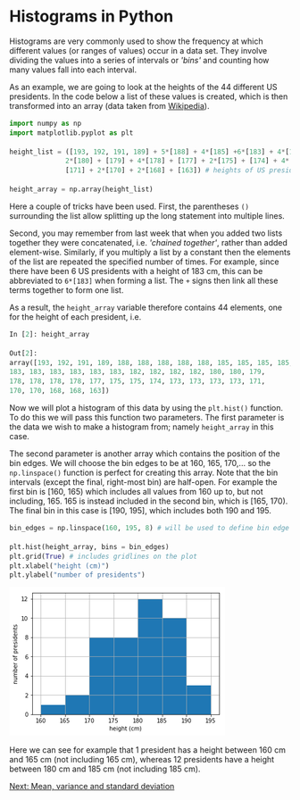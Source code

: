 # Histograms in Python

Histograms are very commonly used to show the frequency at which different values (or ranges of values) occur in a data set.  They involve dividing the values into a series of intervals or *'bins'* and counting how many values fall into each interval.

As an example, we are going to look at the heights of the 44 different US presidents. In the code below a list of these values is created, which is then transformed into an array (data taken from [Wikipedia](https://en.wikipedia.org/wiki/Heights_of_presidents_and_presidential_candidates_of_the_United_States)).

``` python
import numpy as np
import matplotlib.pyplot as plt

height_list = ([193, 192, 191, 189] + 5*[188] + 4*[185] +6*[183] + 4*[182] +
              2*[180] + [179] + 4*[178] + [177] + 2*[175] + [174] + 4*[173] +
              [171] + 2*[170] + 2*[168] + [163]) # heights of US presidents in cm

height_array = np.array(height_list)
```
Here a couple of tricks have been used. First, the parentheses `()` surrounding the list allow splitting up the long statement into multiple lines. 

Second, you may remember from last week that when you added two lists together they were concatenated, i.e. *'chained together'*, rather than added element-wise. Similarly, if you multiply a list by a constant then the elements of the list are repeated the specified number of times.  For example, since there have been 6 US presidents with a height of 183 cm, this can be abbreviated to `6*[183]` when forming a list.  The `+` signs then link all these terms together to form one list.

As a result, the `height_array` variable therefore contains 44 elements, one for the height of each president, i.e.

``` python
In [2]: height_array

Out[2]:
array([193, 192, 191, 189, 188, 188, 188, 188, 188, 185, 185, 185, 185,
183, 183, 183, 183, 183, 183, 182, 182, 182, 182, 180, 180, 179,
178, 178, 178, 178, 177, 175, 175, 174, 173, 173, 173, 173, 171,
170, 170, 168, 168, 163])
```

Now we will plot a histogram of this data by using the `plt.hist()` function.  To do this we will pass this function two parameters.  The first parameter is the data we wish to make a histogram from; namely `height_array` in this case. 

The second parameter is another array which contains the position of the bin edges. We will choose the bin edges to be at 160, 165, 170,... so the `np.linspace()` function is perfect for creating this array. Note that the bin intervals (except the final, right-most bin) are half-open.  For example the first bin is [160, 165) which includes all values from 160 up to, but not including, 165.  165 is instead included in the second bin, which is [165, 170).  The final bin in this case is [190, 195], which includes both 190 and 195. 
``` python
bin_edges = np.linspace(160, 195, 8) # will be used to define bin edge positions on histogram

plt.hist(height_array, bins = bin_edges)
plt.grid(True) # includes gridlines on the plot
plt.xlabel("height (cm)")
plt.ylabel("number of presidents")
```
![Histogram of president heights](images/president-heights-histogram.png)

Here we can see for example that 1 president has a height between 160 cm and 165 cm (not including 165 cm), whereas 12 presidents have a height between 180 cm and 185 cm (not including 185 cm).

[Next: Mean, variance and standard deviation](phy1003/week-2/mean-variance-std.md)